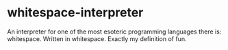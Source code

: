 # whitespace-interpreter
An interpreter for one of the most esoteric programming languages there is: whitespace. Written in whitespace. Exactly my definition of fun.
